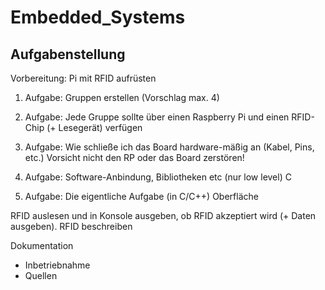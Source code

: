 # Embedded_Systems

## Aufgabenstellung

Vorbereitung:
    Pi mit RFID aufrüsten

1. Aufgabe: Gruppen erstellen (Vorschlag max. 4)

2. Aufgabe: Jede Gruppe sollte über einen Raspberry Pi und einen RFID-Chip (+ Lesegerät) verfügen

3. Aufgabe: Wie schließe ich das Board hardware-mäßig an (Kabel, Pins, etc.)
Vorsicht nicht den RP oder das Board zerstören!

4. Aufgabe: Software-Anbindung, Bibliotheken etc (nur low level)
C

5. Aufgabe: Die eigentliche Aufgabe (in C/C++)
Oberfläche

RFID auslesen und in Konsole ausgeben, ob RFID akzeptiert wird (+ Daten ausgeben). RFID beschreiben

Dokumentation
- Inbetriebnahme
- Quellen
